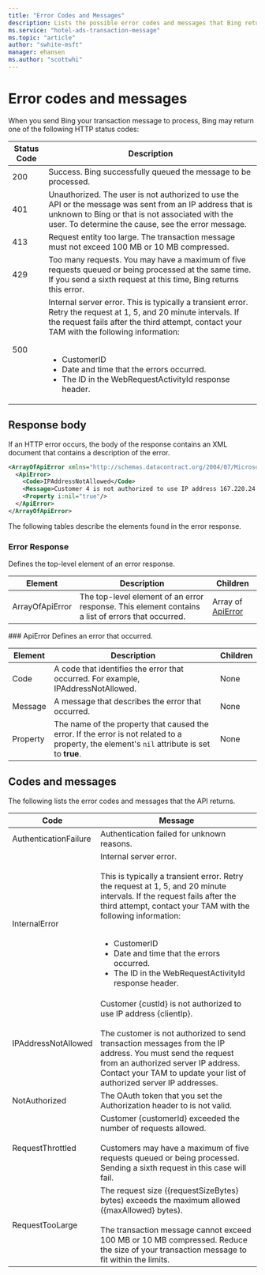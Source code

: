 ```yaml
---
title: "Error Codes and Messages"
description: Lists the possible error codes and messages that Bing returns if the transaction message is not valid. 
ms.service: "hotel-ads-transaction-message"
ms.topic: "article"
author: "swhite-msft"
manager: ehansen
ms.author: "scottwhi"
---
```


# Error codes and messages

When you send Bing your transaction message to process, Bing may return one of the following HTTP status codes:


|Status Code|Description
|-|-
|200|Success. Bing successfully queued the message to be processed.
|401|Unauthorized. The user is not authorized to use the API or the message was sent from an IP address that is unknown to Bing or that is not associated with the user. To determine the cause, see the error message.
|413|Request entity too large. The transaction message must not exceed 100 MB or 10 MB compressed.
|429|Too many requests. You may have a maximum of five requests queued or being processed at the same time. If you send a sixth request at this time, Bing returns this error. 
|500|Internal server error. This is typically a transient error. Retry the request at 1, 5, and 20 minute intervals. If the request fails after the third attempt, contact your TAM with the following information:<br /><br /><ul><li>CustomerID</li><li>Date and time that the errors occurred.</li><li>The ID in the WebRequestActivityId response header.</li></ul>

## Response body

If an HTTP error occurs, the body of the response contains an XML document that contains a description of the error.

```xml
<ArrayOfApiError xmlns="http://schemas.datacontract.org/2004/07/Microsoft.BingAds.BHAC.HotelAdsAPIs.Models" xmlns:i="http://www.w3.org/2001/XMLSchema-instance">
  <ApiError>
    <Code>IPAddressNotAllowed</Code>
    <Message>Customer 4 is not authorized to use IP address 167.220.24.77.</Message>
    <Property i:nil="true"/>
  </ApiError>
</ArrayOfApiError>
```

The following tables describe the elements found in the error response.

### Error Response
Defines the top-level element of an error response.


|Element|Description|Children
|-|-|-
|ArrayOfApiError|The top-level element of an error response. This element contains a list of errors that occurred.|Array of [ApiError](#apierror)

<a name="apierror" />
### ApiError
Defines an error that occurred.


|Element|Description|Children
|-|-|-
|Code|A code that identifies the error that occurred. For example, IPAddressNotAllowed.|None
|Message|A message that describes the error that occurred.|None
|Property|The name of the property that caused the error. If the error is not related to a property, the element's `nil` attribute is set to **true**.|None

## Codes and messages

The following lists the error codes and messages that the API returns.


|         Code          |                                                                                                                                                                                    Message                                                                                                                                                                                    |
|-----------------------|-------------------------------------------------------------------------------------------------------------------------------------------------------------------------------------------------------------------------------------------------------------------------------------------------------------------------------------------------------------------------------|
| AuthenticationFailure |                                                                                                                                                                  Authentication failed for unknown reasons.                                                                                                                                                                   |
|     InternalError     | Internal server error.<br /><br />This is typically a transient error. Retry the request at 1, 5, and 20 minute intervals. If the request fails after the third attempt, contact your TAM with the following information:<br /><br /><ul><li>CustomerID</li><li>Date and time that the errors occurred.</li><li>The ID in the WebRequestActivityId response header.</li></ul> |
|  IPAddressNotAllowed  |                                     Customer {custId} is not authorized to use IP address {clientIp}.<br /><br />The customer is not authorized to send transaction messages from the IP address. You must send the request from an authorized server IP address. Contact your TAM to update your list of authorized server IP addresses.                                     |
|     NotAuthorized     |                                                                                                                                                    The OAuth token that you set the Authorization header to is not valid.                                                                                                                                                     |
|   RequestThrottled    |                                                                                      Customer {customerId} exceeded the number of requests allowed.<br /><br />Customers may have a maximum of five requests queued or being processed. Sending a sixth request in this case will fail.                                                                                       |
|    RequestTooLarge    |                                                               The request size ({requestSizeBytes} bytes) exceeds the maximum allowed ({maxAllowed} bytes).<br /><br /> The transaction message cannot exceed 100 MB or 10 MB compressed. Reduce the size of your transaction message to fit within the limits.                                                               |

